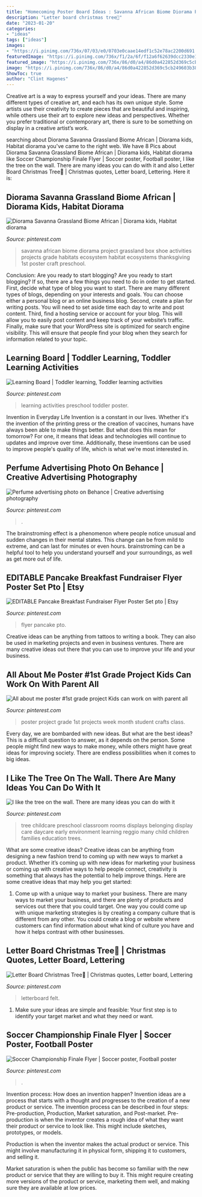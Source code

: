 ```yaml
---
title: "Homecoming Poster Board Ideas : Savanna African Biome Diorama Project Grassland Box Shoe Activities Projects Grade Habitats Ecosystem Habitat Ecosystems Thanksgiving 1st Poster Craft Preschool"
description: "Letter board christmas tree🎄"
date: "2023-01-20"
categories:
- "ideas"
tags: ["ideas"]
images:
- "https://i.pinimg.com/736x/07/03/e0/0703e0caae14edf1c52e78ac2200d691.jpg"
featuredImage: "https://i.pinimg.com/736x/f1/2a/6f/f12a6f62639dcc2330e1cb305367061b--childcare-environments-childcare-rooms.jpg"
featured_image: "https://i.pinimg.com/736x/86/d0/a4/86d0a422852d369c5cb249603b3868da.jpg"
image: "https://i.pinimg.com/736x/86/d0/a4/86d0a422852d369c5cb249603b3868da.jpg"
ShowToc: true
author: "Clint Hagenes"
---
```



Creative art is a way to express yourself and your ideas. There are many different types of creative art, and each has its own unique style. Some artists use their creativity to create pieces that are beautiful and inspiring, while others use their art to explore new ideas and perspectives. Whether you prefer traditional or contemporary art, there is sure to be something on display in a creative artist’s work.

	

		
searching about Diorama Savanna Grassland Biome African | Diorama kids, Habitat diorama you've came to the right web. We have 8 Pics about Diorama Savanna Grassland Biome African | Diorama kids, Habitat diorama like Soccer Championship Finale Flyer | Soccer poster, Football poster, I like the tree on the wall. There are many ideas you can do with it and also Letter Board Christmas Tree🎄 | Christmas quotes, Letter board, Lettering. Here it is:
		
    
## Diorama Savanna Grassland Biome African | Diorama Kids, Habitat Diorama

<img loading=lazy src="https://i.pinimg.com/736x/42/94/e6/4294e6d40003a7070e07f24d26f76965.jpg" onerror="this.onerror=null;this.src='https://tse1.mm.bing.net/th?id=OIP.AEe9fE49l1IUG7gwmZgknwHaJ3&amp;pid=15.1';" alt="Diorama Savanna Grassland Biome African | Diorama kids, Habitat diorama">

_Source: pinterest.com_

>savanna african biome diorama project grassland box shoe activities projects grade habitats ecosystem habitat ecosystems thanksgiving 1st poster craft preschool. 

	

Conclusion: Are you ready to start blogging?
Are you ready to start blogging? If so, there are a few things you need to do in order to get started. First, decide what type of blog you want to start. There are many different types of blogs, depending on your interests and goals. You can choose either a personal blog or an online business blog. Second, create a plan for writing posts. You will need to set aside time each day to write and post content. Third, find a hosting service or account for your blog. This will allow you to easily post content and keep track of your website’s traffic. Finally, make sure that your WordPress site is optimized for search engine visibility. This will ensure that people find your blog when they search for information related to your topic.

    
## Learning Board | Toddler Learning, Toddler Learning Activities

<img loading=lazy src="https://i.pinimg.com/736x/07/03/e0/0703e0caae14edf1c52e78ac2200d691.jpg" onerror="this.onerror=null;this.src='https://tse3.mm.bing.net/th?id=OIP.ZGtI9PXNkRe38T-cFMwmwAHaJ4&amp;pid=15.1';" alt="Learning Board | Toddler learning, Toddler learning activities">

_Source: pinterest.com_

>learning activities preschool toddler poster. 

	

Invention in Everyday Life
Invention is a constant in our lives. Whether it's the invention of the printing press or the creation of vaccines, humans have always been able to make things better. But what does this mean for tomorrow? For one, it means that ideas and technologies will continue to updates and improve over time. Additionally, these inventions can be used to improve people's quality of life, which is what we're most interested in.

    
## Perfume Advertising Photo On Behance | Creative Advertising Photography

<img loading=lazy src="https://i.pinimg.com/736x/a2/47/5a/a2475ab173d724979c53ae4ea5ee659b.jpg" onerror="this.onerror=null;this.src='https://tse1.mm.bing.net/th?id=OIP.SR6-cXtmYWZFuGsCehfLkQHaLE&amp;pid=15.1';" alt="Perfume advertising photo on Behance | Creative advertising photography">

_Source: pinterest.com_

>. 

	

The brainstroming effect is a phenomenon where people notice unusual and sudden changes in their mental states. This change can be from mild to extreme, and can last for minutes or even hours. brainstroming can be a helpful tool to help you understand yourself and your surroundings, as well as get more out of life.

    
## EDITABLE Pancake Breakfast Fundraiser Flyer Poster Set Pto | Etsy

<img loading=lazy src="https://i.pinimg.com/736x/7c/ea/1b/7cea1bb3b198b2b133cc5e6e807e6f72.jpg" onerror="this.onerror=null;this.src='https://tse1.mm.bing.net/th?id=OIP.kTXSYlT7V9ZnffSPKyZ4mAHaLH&amp;pid=15.1';" alt="EDITABLE Pancake Breakfast Fundraiser Flyer Poster Set pto | Etsy">

_Source: pinterest.com_

>flyer pancake pto. 

	

Creative ideas can be anything from tattoos to writing a book. They can also be used in marketing projects and even in business ventures. There are many creative ideas out there that you can use to improve your life and your business.

    
## All About Me Poster #1st Grade Project Kids Can Work On With Parent All

<img loading=lazy src="https://i.pinimg.com/736x/61/96/0b/61960bb31e2442edbe000f1fe34828ee--all-about-me-poster-class-projects.jpg" onerror="this.onerror=null;this.src='https://tse1.mm.bing.net/th?id=OIP.itQ8Xwpb4E0JQ_JkT0cFAAAAAA&amp;pid=15.1';" alt="All about me poster #1st grade project Kids can work on with parent all">

_Source: pinterest.com_

>poster project grade 1st projects week month student crafts class. 

	

Every day, we are bombarded with new ideas. But what are the best ideas? This is a difficult question to answer, as it depends on the person. Some people might find new ways to make money, while others might have great ideas for improving society. There are endless possibilities when it comes to big ideas.

    
## I Like The Tree On The Wall. There Are Many Ideas You Can Do With It

<img loading=lazy src="https://i.pinimg.com/736x/f1/2a/6f/f12a6f62639dcc2330e1cb305367061b--childcare-environments-childcare-rooms.jpg" onerror="this.onerror=null;this.src='https://tse4.mm.bing.net/th?id=OIP.omzNZebpVFD0vmMRua6ZqAHaNK&amp;pid=15.1';" alt="I like the tree on the wall. There are many ideas you can do with it">

_Source: pinterest.com_

>tree childcare preschool classroom rooms displays belonging display care daycare early environment learning reggio many child children families education trees. 

	

What are some creative ideas?
Creative ideas can be anything from designing a new fashion trend to coming up with new ways to market a product. Whether it’s coming up with new ideas for marketing your business or coming up with creative ways to help people connect, creativity is something that always has the potential to help improve things. Here are some creative ideas that may help you get started: 
1. Come up with a unique way to market your business. There are many ways to market your business, and there are plenty of products and services out there that you could target. One way you could come up with unique marketing strategies is by creating a company culture that is different from any other. You could create a blog or website where customers can find information about what kind of culture you have and how it helps contrast with other businesses.

    
## Letter Board Christmas Tree🎄 | Christmas Quotes, Letter Board, Lettering

<img loading=lazy src="https://i.pinimg.com/736x/36/e1/5b/36e15b267812b81fd1c3a293c72d0b93.jpg" onerror="this.onerror=null;this.src='https://tse1.mm.bing.net/th?id=OIP.2RWYlFLgYEizDr58XTtyBAHaJ3&amp;pid=15.1';" alt="Letter Board Christmas Tree🎄 | Christmas quotes, Letter board, Lettering">

_Source: pinterest.com_

>letterboard felt. 

	

1. Make sure your ideas are simple and feasible: Your first step is to identify your target market and what they need or want.

    
## Soccer Championship Finale Flyer | Soccer Poster, Football Poster

<img loading=lazy src="https://i.pinimg.com/736x/86/d0/a4/86d0a422852d369c5cb249603b3868da.jpg" onerror="this.onerror=null;this.src='https://tse1.mm.bing.net/th?id=OIP.LyiRi-yBli54MOMJqlMZAgHaK4&amp;pid=15.1';" alt="Soccer Championship Finale Flyer | Soccer poster, Football poster">

_Source: pinterest.com_

>. 

	

Invention process: How does an invention happen?
Invention ideas are a process that starts with a thought and progresses to the creation of a new product or service. The invention process can be described in four steps: Pre-production, Production, Market saturation, and Post-market.
Pre-production is when the inventor creates a rough idea of what they want their product or service to look like. This might include sketches, prototypes, or models.

Production is when the inventor makes the actual product or service. This might involve manufacturing it in physical form, shipping it to customers, and selling it.

Market saturation is when the public has become so familiar with the new product or service that they are willing to buy it. This might require creating more versions of the product or service, marketing them well, and making sure they are available at low prices.

